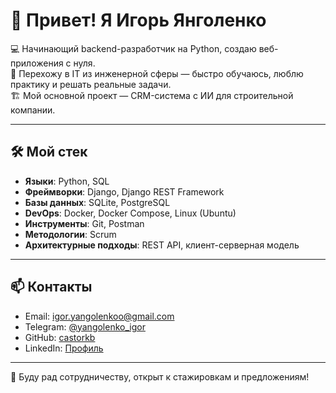 # 👋 Привет! Я Игорь Янголенко

💻 Начинающий backend-разработчик на Python, создаю веб-приложения с нуля.  
🚀 Перехожу в IT из инженерной сферы — быстро обучаюсь, люблю практику и решать реальные задачи.  
🏗 Мой основной проект — CRM-система с ИИ для строительной компании.

---

## 🛠️ Мой стек

- **Языки**: Python, SQL
- **Фреймворки**: Django, Django REST Framework
- **Базы данных**: SQLite, PostgreSQL
- **DevOps**: Docker, Docker Compose, Linux (Ubuntu)
- **Инструменты**: Git, Postman
- **Методологии**: Scrum
- **Архитектурные подходы**: REST API, клиент-серверная модель

---

## 📫 Контакты

- Email: igor.yangolenkoo@gmail.com  
- Telegram: [@yangolenko_igor](https://t.me/yangolenko_igor)  
- GitHub: [castorkb](https://github.com/castorkb)  
- LinkedIn: [Профиль](https://linkedin.com/in/igor-yangolenko-a11861293)

---

💬 Буду рад сотрудничеству, открыт к стажировкам и предложениям!

